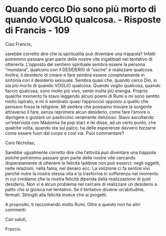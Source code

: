 # Quando cerco Dio sono più morto di quando VOGLIO qualcosa. - Risposte di Francis - 109





Ciao Francis,









sarebbe corretto dire che la spiritualit&agrave; pu&ograve; diventare una trappola? Infatti potremmo passare gran parte delle nostre vite ingabbiati nel tentativo di ottenerla. L&rsquo;opposto del sentiero spirituale sembra essere la persona &ldquo;mondana&rdquo;, qualcuno con il DESIDERIO di &ldquo;uscire&rdquo; e realizzare qualcosa. Inoltre, il desiderio di creare e fare sembra essere completamente in sintonia con il desiderio sessuale. Sembra quasi che, quando cerco Dio, io sia pi&ugrave; morto di quando VOGLIO qualcosa. Quando voglio qualcosa, quando faccio qualcosa, sono molto pi&ugrave; vivo, sento molta pi&ugrave; energia. Proprio qualche momento fa stavo leggendo alcuni poemi di Rumi e mi sono sentito molto ispirato, e mi &egrave; sembrato quasi l&rsquo;approccio opposto a quello che pensavo fosse la religione. Mi sembra che possiamo trovare la sorgente attraverso il fare, senza reprimere alcun desiderio, come fare l&rsquo;amore o dipingere o gustare un pasticcino veramente delizioso. Stavo ascoltando un&rsquo;intervista con Madonna (la pop star) e lei disse, ad un certo punto, che qualche volta, quando sta sul palco, ha delle esperienze davvero bizzarre come essere fuori dal corpo e cos&igrave; via. Puoi commentare?









Caro Nicholas,









Sarebbe ugualmente corretto dire che l&rsquo;attivit&agrave; pu&ograve; diventare una trappola poich&eacute; potremmo passare gran parte delle nostre vite cercando disperatamente di ottenere la felicit&agrave; laddove non pu&ograve; esserci: negli oggetti, nelle relazioni, nella fama, nel denaro ecc. La volizione ci fa sentire vivi perch&eacute; nutre la nostra stessa vita e la trasforma in sofferenza nel momento in cui crediamo che la nostra felicit&agrave; dipenda dalla realizzazione di quel desiderio. Non vi &egrave; alcun problema nel cercare di realizzare un desiderio a patto che si gioisca nel tentativo. Se il tentativo diviene un&rsquo;abitudine, fermati. Stringiti alla felicit&agrave; invece che ai progetti.









A proposito, ti raccomando molto Rumi. Oltre a questo non ho altri commenti.









Cari saluti,









Francis.












